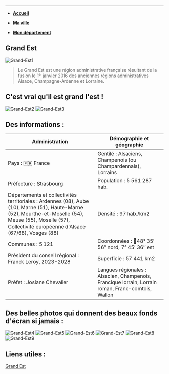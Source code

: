 ___
* [__Accueil__](index.md)

* [__Ma ville__](ma-ville.md)

* [__Mon département__](mon-departement.md)

## Grand Est

![Grand-Est1](https://a.cdn-hotels.com/gdcs/production9/d314/551f2674-6301-42c1-90f1-ce47fadbc229.jpg?impolicy=fcrop&w=800&h=533&q=medium)

> Le Grand Est est une région administrative française résultant de la fusion le 1ᵉʳ janvier 2016 des anciennes régions administratives Alsace, Champagne-Ardenne et Lorraine.

## C'est vrai qu'il est grand l'est !

![Grand-Est2](https://media.istockphoto.com/id/1093512808/fr/vectoriel/carte-administrative-de-la-nouvelle-r%C3%A9gion-fran%C3%A7ais-est-grand-avec-logo.jpg?s=612x612&w=0&k=20&c=VOI7AsFdSDE351VB_CbibSjrxLNrIXwSGeOM06k9Trw=)
![Grand-Est3](https://www.actualitix.com/wp-content/uploads/2017/04/grand-est-carte-france-region.jpg)

## Des informations :

| Administration | Démographie et géographie |
| ----------- | ----------- 
| Pays : 🇫🇷 France | Gentilé : Alsaciens, Champenois (ou Champardennais), Lorrains |
| Préfecture : Strasbourg | Population : 5 561 287 hab. |
| Départements et collectivités territoriales : Ardennes (08), Aube (10), Marne (51), Haute-Marne (52), Meurthe-et-Moselle (54), Meuse (55), Moselle (57), Collectivité européenne d'Alsace (67/68), Vosges (88) | Densité : 97 hab./km2 |
| Communes : 5 121 | Coordonnées : 📍48° 35′ 56″ nord, 7° 45′ 36″ est |
| Président du conseil régional : Franck Leroy, 2023-2028 | Superficie : 57 441 km2 |
| Préfet :  Josiane Chevalier | Langues régionales : Alsacien, Champenois, Francique lorrain, Lorrain roman, Franc-comtois, Wallon |

## Des belles photos qui donnent des beaux fonds d'écran si jamais :

![Grand-Est4](https://www.grandest.fr/wp-content/uploads/2017/05/alsace-c-phovoir-3-1820x1024.jpeg)
![Grand-Est5](https://www.grandest.fr/wp-content/uploads/2016/01/meuse-montherme-ardennes-c-hal-pand-108-stock-adob1-1820x1024.jpeg)
![Grand-Est6](https://www.grandest.fr/wp-content/uploads/2022/10/1820x1024fauxverzy-1820x1024.jpg)
![Grand-Est7](https://www.grandest.fr/wp-content/uploads/2022/10/place-stanislas-nancy-p-bodez-1820x1024.jpg)
![Grand-Est8](https://www.grandest.fr/wp-content/uploads/2022/10/citadelle-bitche-57-c-moebs-stephane-stock-adobe-1820x1024.jpg)
![Grand-Est9](https://www.grandest.fr/wp-content/uploads/2022/10/vosges-s-grebil-rge-9-1820x1024.jpg)

## Liens utiles :

[Grand Est](https://www.grandest.fr/)
